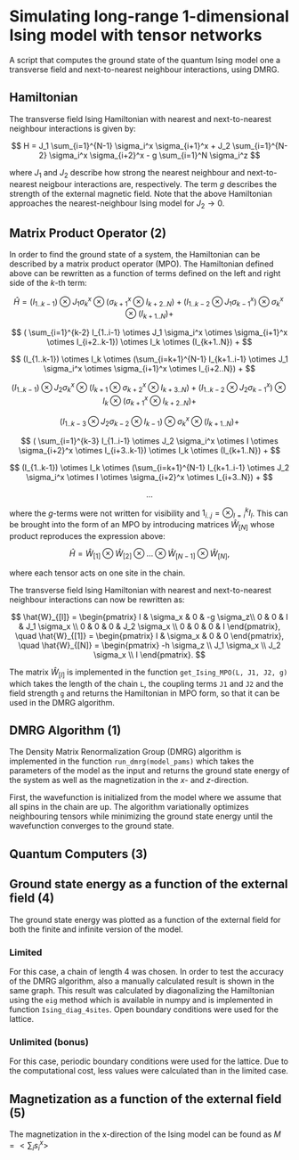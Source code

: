 # Simulating long-range 1-dimensional Ising model with tensor networks

A script that computes the ground state of the quantum Ising model one a transverse field and next-to-nearest neighbour interactions, using DMRG.

## Hamiltonian

The transverse field Ising Hamiltonian with nearest and next-to-nearest neighbour interactions is given by:

$$
H = J_1 \sum_{i=1}^{N-1} \sigma_i^x \sigma_{i+1}^x + J_2 \sum_{i=1}^{N-2} \sigma_i^x \sigma_{i+2}^x - g \sum_{i=1}^N \sigma_i^z
$$

where $J_1$ and $J_2$ describe how strong the nearest neighbour and next-to-nearest neigbour interactions are, respectively. The term $g$ describes the strength of the external magnetic field. Note that the above Hamiltonian approaches the nearest-neighbour Ising model for $J_2 \rightarrow 0$.

## Matrix Product Operator (2)

In order to find the ground state of a system, the Hamiltonian can be described by a matrix product operator (MPO). The Hamiltonian defined above can be rewritten as a function of terms defined on the left and right side of the $k$-th term:

$$
\hat{H} = (I_{1..k-1}) \otimes J_1 \sigma_k^x \otimes (\sigma_{k+1}^x \otimes I_{k+2..N}) + (I_{1..k-2} \otimes J_1 \sigma_{k-1}^x) \otimes \sigma_k^x \otimes (I_{k+1..N}) +
$$

$$
( \sum_{i=1}^{k-2} I_{1..i-1} \otimes J_1 \sigma_i^x \otimes \sigma_{i+1}^x \otimes I_{i+2..k-1}) \otimes I_k \otimes (I_{k+1..N}) +
$$

$$
(I_{1..k-1}) \otimes I_k \otimes (\sum_{i=k+1}^{N-1} I_{k+1..i-1} \otimes J_1 \sigma_i^x \otimes \sigma_{i+1}^x \otimes I_{i+2..N}) +
$$

$$
(I_{1..k-1}) \otimes J_2 \sigma_k^x \otimes (I_{k+1} \otimes \sigma_{k+2}^x \otimes I_{k+3..N} ) + (I_{1..k-2} \otimes J_2 \sigma_{k-1}^x) \otimes I_k \otimes (\sigma_{k+1}^x \otimes I_{k+2..N}) +
$$

$$
(I_{1..k-3} \otimes J_2 \sigma_{k-2} \otimes I_{k-1}) \otimes \sigma_k^x \otimes (I_{k+1..N}) +
$$

$$
( \sum_{i=1}^{k-3} I_{1..i-1} \otimes J_2 \sigma_i^x \otimes I \otimes \sigma_{i+2}^x \otimes I_{i+3..k-1}) \otimes I_k \otimes (I_{k+1..N}) +
$$

$$
(I_{1..k-1}) \otimes I_k \otimes (\sum_{i=k+1}^{N-1} I_{k+1..i-1} \otimes J_2 \sigma_i^x \otimes I \otimes \sigma_{i+2}^x \otimes I_{i+3..N}) +
$$

$$
...
$$

where the $g$-terms were not written for visibility and $1_{i..j} = \otimes_{l=i}^k I_l$.
This can be brought into the form of an MPO by introducing matrices $\hat{W}_{[N]}$ whose product reproduces the expression above:

$$
\hat{H} = \hat{W}_{[1]} \otimes \hat{W}_{[2]} \otimes \dots \otimes \hat{W}_{[N-1]} \otimes \hat{W}_{[N]},
$$

where each tensor acts on one site in the chain.

The transverse field Ising Hamiltonian with nearest and next-to-nearest neighbour interactions can now be rewritten as:

$$
\hat{W}_{[l]} =
\begin{pmatrix}
I & \sigma_x & 0 & -g \sigma_z\\
0 & 0 & I & J_1 \sigma_x \\
0 & 0 & 0 & J_2 \sigma_x \\
0 & 0 & 0 & I
\end{pmatrix}, \quad
\hat{W}_{[1]} =
\begin{pmatrix}
I & \sigma_x & 0 & 0
\end{pmatrix}, \quad
\hat{W}_{[N]} =
\begin{pmatrix}
-h \sigma_z \\
J_1 \sigma_x \\
J_2 \sigma_x \\
I
\end{pmatrix}.
$$

The matrix $\hat{W}_{[l]}$ is implemented in the function `get_Ising_MPO(L, J1, J2, g)` which takes the length of the chain `L`, the coupling terms `J1` and `J2` and the field strength `g` and returns the Hamiltonian in MPO form, so that it can be used in the DMRG algorithm.

## DMRG Algorithm (1)

The Density Matrix Renormalization Group (DMRG) algorithm is implemented in the function `run_dmrg(model_pams)` which takes the parameters of the model as the input and returns the ground state energy of the system as well as the magnetization in the $x$- and $z$-direction.

First, the wavefunction is initialized from the model where we assume that all spins in the chain are up. The algorithm variationally optimizes neighbouring tensors while minimizing the ground state energy until the wavefunction converges to the ground state.

## Quantum Computers (3)

## Ground state energy as a function of the external field (4)

The ground state energy was plotted as a function of the external field for both the finite and infinite version of the model.

### Limited

For this case, a chain of length 4 was chosen. In order to test the accuracy of the DMRG algorithm, also a manually calculated result is shown in the same graph. This result was calculated by diagonalizing the Hamiltonian using the `eig` method which is available in numpy and is implemented in function `Ising_diag_4sites`. Open boundary conditions were used for the lattice.

### Unlimited (bonus)

For this case, periodic boundary conditions were used for the lattice. Due to the computational cost, less values were calculated than in the limited case.

## Magnetization as a function of the external field (5)

The magnetization in the x-direction of the Ising model can be found as $M = < \sum_i s_i^x >$
